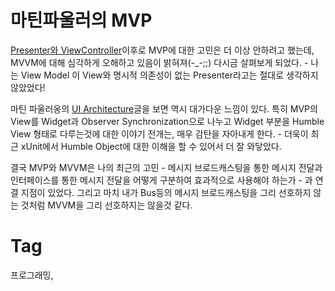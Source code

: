 마틴파울러의 MVP
=============

[Presenter와 ViewController](201606291405-presenter와-viewcontroller.md)이후로 MVP에 대한 고민은 더 이상 안하려고 했는데, MVVM에 대해 심각하게 오해하고 있음이 밝혀져(-_-;;) 다시금 살펴보게 되었다. - 나는 View Model 이 View와 명시적 의존성이 없는 Presenter라고는 절대로 생각하지 않았었다!

마틴 파울러옹의 [UI Architecture](http://martinfowler.com/eaaDev/uiArchs.html)글을 보면 역시 대가다운 느낌이 있다. 특히 MVP의 View를 Widget과 Observer Synchronization으로 나누고 Widget 부분을 Humble View 형태로 다루는것에 대한 이야기 전개는, 매우 감탄을 자아내게 한다. - 더욱이 최근 xUnit에서 Humble Object에 대한 이해을 할 수 있어서 더 잘 와닿았다.

결국 MVP와 MVVM은 나의 최근의 고민 - 메시지 브로드캐스팅을 통한 메시지 전달과 인터페이스를 통한 메시지 전달을 어떻게 구분하여 효과적으로 사용해야 하는가 - 과 연결 지점이 있었다. 그리고 마치 내가 Bus등의 메시지 브로드캐스팅을 그리 선호하지 않는 것처럼 MVVM을 그리 선호하지는 않을것 같다.

Tag
====
프로그래밍,